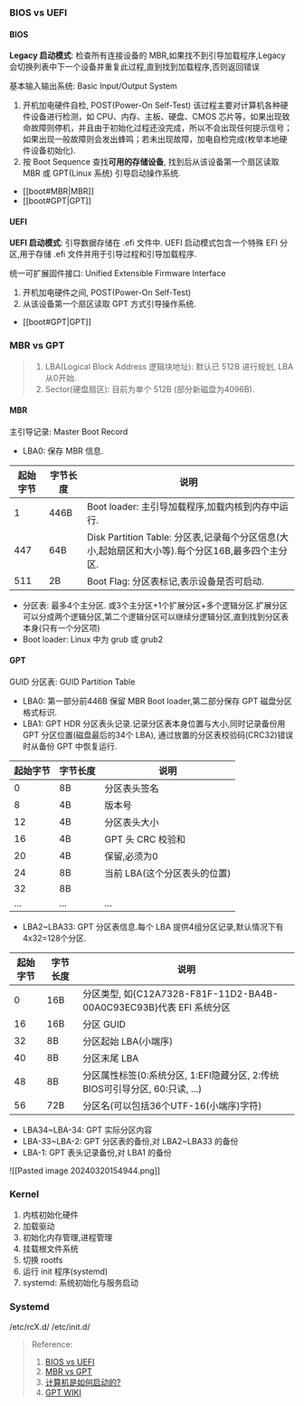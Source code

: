 ### BIOS vs UEFI
#### BIOS
**Legacy 启动模式**: 检查所有连接设备的 MBR,如果找不到引导加载程序,Legacy 会切换列表中下一个设备并重复此过程,直到找到加载程序,否则返回错误

基本输入输出系统: Basic Input/Output System
1. 开机加电硬件自检, POST(Power-On Self-Test)
该过程主要对计算机各种硬件设备进行检测，如 CPU、内存、主板、硬盘、CMOS 芯片等，如果出现致命故障则停机，并且由于初始化过程还没完成，所以不会出现任何提示信号；如果出现一般故障则会发出蜂鸣；若未出现故障，加电自检完成(枚举本地硬件设备初始化).
2. 按 Boot Sequence 查找**可用的存储设备**, 找到后从该设备第一个扇区读取 MBR 或 GPT(Linux 系统) 引导启动操作系统.
+ [[boot#MBR|MBR]]
+ [[boot#GPT|GPT]]

#### UEFI
**UEFI 启动模式**: 引导数据存储在 .efi 文件中. UEFI 启动模式包含一个特殊 EFI 分区,用于存储 .efi 文件并用于引导过程和引导加载程序.

统一可扩展固件接口: Unified Extensible Firmware Interface
1. 开机加电硬件之间, POST(Power-On Self-Test)
2. 从该设备第一个扇区读取 GPT 方式引导操作系统.
+ [[boot#GPT|GPT]]

### MBR vs GPT

>  1. LBA(Logical Block Address 逻辑块地址): 默认已 512B 进行规划, LBA 从0开始.
>  2. Sector(硬盘扇区): 目前为单个 512B (部分新磁盘为4096B).

#### MBR
主引导记录: Master Boot Record
+ LBA0: 保存 MBR 信息.

| 起始字节 | 字节长度 | 说明                                                               |
| ---- | ---- | ---------------------------------------------------------------- |
| 1    | 446B | Boot loader: 主引导加载程序,加载内核到内存中运行.                                 |
| 447  | 64B  | Disk Partition Table: 分区表,记录每个分区信息(大小,起始扇区和大小等).每个分区16B,最多四个主分区. |
| 511  | 2B   | Boot Flag: 分区表标记,表示设备是否可启动.                                      |
+ 分区表: 最多4个主分区. 或3个主分区+1个扩展分区+多个逻辑分区.扩展分区可以分成两个逻辑分区,第二个逻辑分区可以继续分逻辑分区,直到找到分区表本身(只有一个分区项)
+ Boot loader: Linux 中为 grub 或 grub2

#### GPT
GUID 分区表: GUID Partition Table
+ LBA0: 第一部分前446B 保留 MBR Boot loader,第二部分保存 GPT 磁盘分区格式标识.
+ LBA1: GPT HDR 分区表头记录.记录分区表本身位置与大小,同时记录备份用 GPT 分区位置(磁盘最后的34个 LBA), 通过放置的分区表校验码(CRC32)错误时从备份 GPT 中恢复运行.

| 起始字节 | 字节长度 | 说明                |
| ---- | ---- | ----------------- |
| 0    | 8B   | 分区表头签名            |
| 8    | 4B   | 版本号               |
| 12   | 4B   | 分区表头大小            |
| 16   | 4B   | GPT 头 CRC 校验和     |
| 20   | 4B   | 保留,必须为0           |
| 24   | 8B   | 当前 LBA(这个分区表头的位置) |
| 32   | 8B   |                   |
| ...  | ...  | ...               |

+ LBA2~LBA33: GPT 分区表信息.每个 LBA 提供4组分区记录,默认情况下有4x32=128个分区.

| 起始字节 | 字节长度 | 说明                                                       |
| ---- | ---- | -------------------------------------------------------- |
| 0    | 16B  | 分区类型, 如{C12A7328-F81F-11D2-BA4B-00A0C93EC93B}代表 EFI 系统分区 |
| 16   | 16B  | 分区 GUID                                                  |
| 32   | 8B   | 分区起始 LBA(小端序)                                            |
| 40   | 8B   | 分区末尾 LBA                                                 |
| 48   | 8B   | 分区属性标签(0:系统分区, 1:EFI隐藏分区, 2:传统BIOS可引导分区, 60:只读, ...)     |
| 56   | 72B  | 分区名(可以包括36个UTF-16(小端序)字符)                                |

+ LBA34~LBA-34: GPT 实际分区内容
+ LBA-33~LBA-2: GPT 分区表的备份,对 LBA2~LBA33 的备份
+ LBA-1: GPT 表头记录备份,对 LBA1 的备份

![[Pasted image 20240320154944.png]]

### Kernel
1. 内核初始化硬件
2. 加载驱动
3. 初始化内存管理,进程管理
4. 挂载根文件系统
5. 切换 rootfs
6. 运行 init 程序(systemd)
7. systemd: 系统初始化与服务启动

### Systemd
/etc/rcX.d/
/etc/init.d/



>Reference:
>1. [BIOS vs UEFI](https://zhuanlan.zhihu.com/p/26098509)
>2. [MBR vs GPT](https://www.easeus.com/partition-master/mbr-vs-gpt.html)
>3. [计算机是如何启动的?](https://www.ruanyifeng.com/blog/2013/02/booting.html)
>4. [GPT WIKI](https://zh.wikipedia.org/zh-hans/GUID%E7%A3%81%E7%A2%9F%E5%88%86%E5%89%B2%E8%A1%A8)